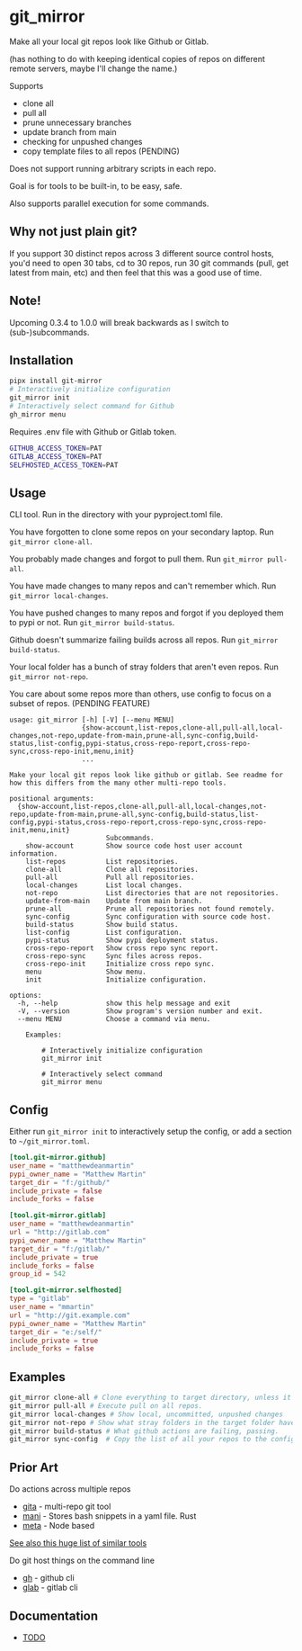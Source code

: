 # git_mirror

Make all your local git repos look like Github or Gitlab.

(has nothing to do with keeping identical copies of repos on different remote servers, maybe I'll change the name.)

Supports

- clone all
- pull all
- prune unnecessary branches
- update branch from main
- checking for unpushed changes
- copy template files to all repos (PENDING)

Does not support running arbitrary scripts in each repo.

Goal is for tools to be built-in, to be easy, safe.

Also supports parallel execution for some commands.

## Why not just plain git?
If you support 30 distinct repos across 3 different source control hosts, you'd need to open 30 tabs, cd to 30 repos,
run 30 git commands (pull, get latest from main, etc) and then feel that this was a good use of time.

## Note!
Upcoming 0.3.4 to 1.0.0 will break backwards as I switch to (sub-)subcommands.

## Installation

```bash
pipx install git-mirror
# Interactively initialize configuration
git_mirror init
# Interactively select command for Github
gh_mirror menu
```

Requires .env file with Github or Gitlab token.

```bash
GITHUB_ACCESS_TOKEN=PAT
GITLAB_ACCESS_TOKEN=PAT
SELFHOSTED_ACCESS_TOKEN=PAT
```

## Usage

CLI tool. Run in the directory with your pyproject.toml file.

You have forgotten to clone some repos on your secondary laptop. Run `git_mirror clone-all`.

You probably made changes and forgot to pull them. Run `git_mirror pull-all`.

You have made changes to many repos and can't remember which. Run `git_mirror local-changes`.

You have pushed changes to many repos and forgot if you deployed them to pypi or not. Run `git_mirror build-status`.

Github doesn't summarize failing builds across all repos. Run `git_mirror build-status`.

Your local folder has a bunch of stray folders that aren't even repos. Run `git_mirror not-repo`.

You care about some repos more than others, use config to focus on a subset of repos. (PENDING FEATURE)

```text
usage: git_mirror [-h] [-V] [--menu MENU]
                  {show-account,list-repos,clone-all,pull-all,local-changes,not-repo,update-from-main,prune-all,sync-config,build-status,list-config,pypi-status,cross-repo-report,cross-repo-sync,cross-repo-init,menu,init}
                  ...

Make your local git repos look like github or gitlab. See readme for how this differs from the many other multi-repo tools.

positional arguments:
  {show-account,list-repos,clone-all,pull-all,local-changes,not-repo,update-from-main,prune-all,sync-config,build-status,list-config,pypi-status,cross-repo-report,cross-repo-sync,cross-repo-init,menu,init}
                        Subcommands.
    show-account        Show source code host user account information.
    list-repos          List repositories.
    clone-all           Clone all repositories.
    pull-all            Pull all repositories.
    local-changes       List local changes.
    not-repo            List directories that are not repositories.
    update-from-main    Update from main branch.
    prune-all           Prune all repositories not found remotely.
    sync-config         Sync configuration with source code host.
    build-status        Show build status.
    list-config         List configuration.
    pypi-status         Show pypi deployment status.
    cross-repo-report   Show cross repo sync report.
    cross-repo-sync     Sync files across repos.
    cross-repo-init     Initialize cross repo sync.
    menu                Show menu.
    init                Initialize configuration.

options:
  -h, --help            show this help message and exit
  -V, --version         Show program's version number and exit.
  --menu MENU           Choose a command via menu.

    Examples:

        # Interactively initialize configuration
        git_mirror init

        # Interactively select command
        git_mirror menu
```

## Config

Either run `git_mirror init` to interactively setup the config, or add a section to `~/git_mirror.toml`.

```toml
[tool.git-mirror.github]
user_name = "matthewdeanmartin"
pypi_owner_name = "Matthew Martin"
target_dir = "f:/github/"
include_private = false
include_forks = false

[tool.git-mirror.gitlab]
user_name = "matthewdeanmartin"
url = "http://gitlab.com"
pypi_owner_name = "Matthew Martin"
target_dir = "f:/gitlab/"
include_private = true
include_forks = false
group_id = 542

[tool.git-mirror.selfhosted]
type = "gitlab"
user_name = "mmartin"
url = "http://git.example.com"
pypi_owner_name = "Matthew Martin"
target_dir = "e:/self/"
include_private = true
include_forks = false
```

## Examples

```bash
git_mirror clone-all # Clone everything to target directory, unless it already exists
git_mirror pull-all # Execute pull on all repos.
git_mirror local-changes # Show local, uncommitted, unpushed changes
git_mirror not-repo # Show what stray folders in the target folder have accumulated that aren't even repos.
git_mirror build-status # What github actions are failing, passing.
git_mirror sync-config  # Copy the list of all your repos to the config file so you can mark them for ignore or tag them.
```

## Prior Art

Do actions across multiple repos

- [gita](https://github.com/nosarthur/gita) - multi-repo git tool
- [mani](https://github.com/alajmo/mani) - Stores bash snippets in a yaml file. Rust
- [meta](https://github.com/mateodelnorte/meta) - Node based

[See also this huge list of similar tools](https://myrepos.branchable.com/)

Do git host things on the command line

- [gh](https://cli.github.com/) - github cli
- [glab](https://docs.gitlab.com/ee/editor_extensions/gitlab_cli/) - gitlab cli

## Documentation

- [TODO](https://github.com/matthewdeanmartin/git_mirror/blob/main/docs/TODO.md)
